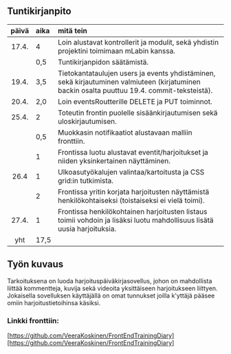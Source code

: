 ## Tuntikirjanpito

| päivä | aika | mitä tein  |
| :----:|:-----| :-----|
| 17.4. | 4    | Loin alustavat kontrollerit ja modulit, sekä yhdistin projektini toimimaan mLabin kanssa. |
|       | 0,5  | Tuntikirjanpidon säätämistä. |
| 19.4. | 3,5  | Tietokantataulujen users ja events yhdistäminen, sekä kirjautuminen valmiuteen (kirjatuminen backin osalta puuttuu 19.4. commit-teksteistä). |
| 20.4. | 2,0  | Loin eventsRoutterille DELETE ja PUT toiminnot. |
| 25.4. | 2    | Toteutin frontin puolelle sisäänkirjautumisen sekä uloskirjautumisen. |
|       | 0,5  | Muokkasin notifikaatiot alustavaan malliin fronttiin. |
|       | 1    | Frontissa luotu alustavat eventit/harjoitukset ja niiden yksinkertainen näyttäminen. |
| 26.4  | 1    | Ulkoasutyökalujen valintaa/kartoitusta ja CSS grid:in tutkimista. |
|       | 2    | Frontissa yritin korjata harjoitusten näyttämistä henkilökohtaiseksi (toistaiseksi ei vielä toimi). |
| 27.4. | 1    | Frontissa henkilökohtainen harjoitusten listaus toimii vohdoin ja lisäksi luotu mahdollisuus lisätä uusia harjoituksia.|
| yht   | 17,5 | | 


## Työn kuvaus
Tarkoituksena on luoda harjoituspäiväkirjasovellus, johon on mahdollista liittää kommentteja, kuvija sekä videoita yksittäiseen harjoitukseen liittyen. Jokaisella sovelluksen käyttäjällä on omat tunnukset joilla k'yttäjä pääsee omiin harjoitustietoihinsa käsiksi.


### Linkki fronttiin:
[https://github.com/VeeraKoskinen/FrontEndTrainingDiary][https://github.com/VeeraKoskinen/FrontEndTrainingDiary]
